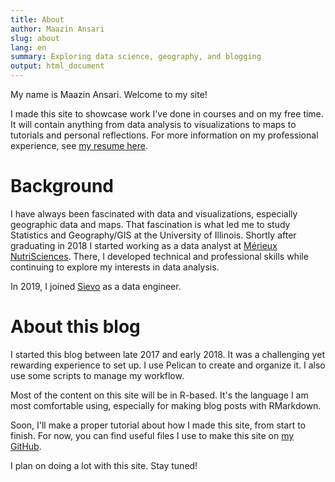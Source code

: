 ```yaml
---
title: About
author: Maazin Ansari
slug: about
lang: en
summary: Exploring data science, geography, and blogging
output: html_document
---
```


My name is Maazin Ansari. Welcome to my site!

I made this site to showcase work I've done in courses and on my free time.
It will contain anything from data analysis to visualizations to maps to tutorials and personal reflections.
For more information on my professional experience, see [my resume here]({filename}/static/Maazin-Ansari-resume2023.pdf).

# Background

I have always been fascinated with data and visualizations, especially geographic data and maps.
That fascination is what led me to study Statistics and Geography/GIS at the University of Illinois.
Shortly after graduating in 2018 I started working as a data analyst at [Mérieux NutriSciences](https://digital-solutions.merieuxnutrisciences.com/en/content/qualmap).
There, I developed technical and professional skills while continuing to explore my interests in data analysis.

In 2019, I joined [Sievo](https://sievo.com/) as a data engineer.

# About this blog

I started this blog between late 2017 and early 2018. It was a challenging yet rewarding experience to set up.
I use Pelican to create and organize it. I also use some scripts to manage my workflow.

Most of the content on this site will be in R-based.
It's the language I am most comfortable using, especially for making blog posts with RMarkdown.

Soon, I'll make a proper tutorial about how I made this site, from start to finish.
For now, you can find useful files I use to make this site on [my GitHub](https://github.com/maazinansari/maazinansari).

I plan on doing a lot with this site. Stay tuned!


